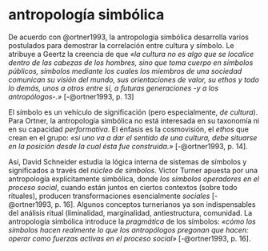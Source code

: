# antropología simbólica
De acuerdo con @ortner1993, la antropología simbólica desarrolla varios postulados para demostrar la correlación entre cultura y símbolo. Le atribuye a Geertz la creencia de que *«la cultura no es algo que se localice dentro de las cabezas de los hombres, sino que toma cuerpo en símbolos públicos, símbolos mediante los cuales los miembros de una sociedad comunican su visión del mundo, sus orientaciones de valor, su ethos y todo lo demás, unos a otros entre sí, a futuras generaciones -y a los antropólogos-.»* [-@ortner1993, p. 13]

El símbolo es un vehículo de significación (pero especialmente, *de cultura*). Para Ortner, la antropología simbólica no está interesada en su taxonomía ni en su capacidad *performativa*. El énfasis es la cosmovisión, el *ethos* que crean en el grupo: *«si uno va a dar el sentido de una cultura, debe situarse en la posición desde la cual ésta fue construida.»* [-@ortner1993, p. 14].

Así, David Schneider estudia la lógica interna de sistemas de símbolos y significados a través del *núcleo de símbolos*. Victor Turner apuesta por una antropología explícitamente simbólica, donde *los símbolos operadores en el proceso social*, cuando están juntos en ciertos contextos (sobre todo rituales), producen transformaciones esencialmente *sociales* [-@ortner1993, p. 16]. Algunos conceptos turnerianos ya son indispensables del análisis ritual (liminalidad, marginalidad, antiestructura, comunidad. La antropología simbólica introduce la *pragmática* de los símbolos: *«cómo los símbolos hacen realmente lo que los antropólogos pregonan que hacen: operar como fuerzas activas en el proceso social»* [-@ortner1993, p. 16].
